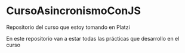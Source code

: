 # CursoAsincronismoConJS
Repositorio del curso que estoy tomando en Platzi

En este repositorio van a estar todas las prácticas que desarrollo en el curso
